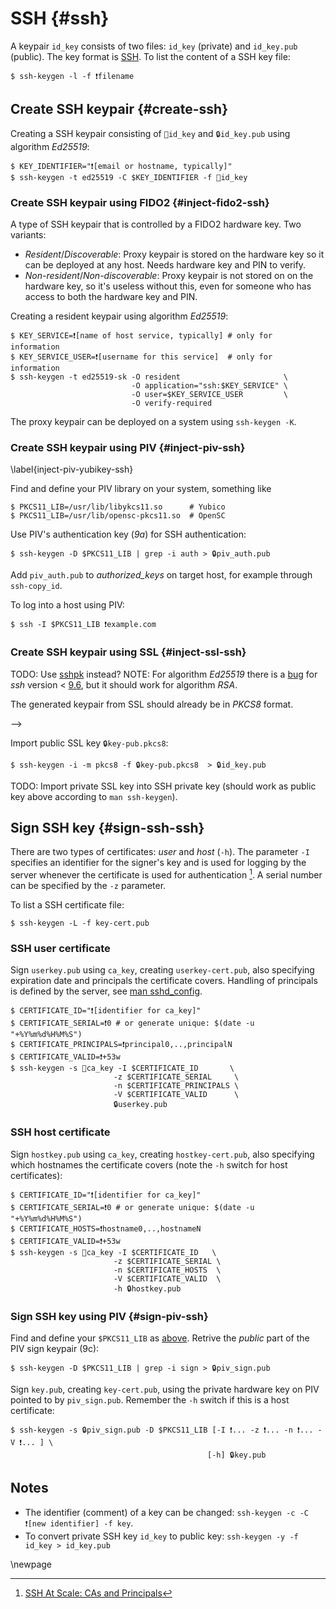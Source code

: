 # SSH {#ssh}

A keypair `id_key` consists of two files: `id_key` (private) and `id_key.pub` (public). The key format is [SSH](https://coolaj86.com/articles/the-openssh-private-key-format/). To list the content of a SSH key file:

~~~colorized-sh
$ ssh-keygen -l -f ❗filename
~~~

## Create SSH keypair {#create-ssh}

Creating a SSH keypair consisting of `🔑id_key` and `🔒id_key.pub` using algorithm _Ed25519_:

~~~colorized-sh
$ KEY_IDENTIFIER="❗[email or hostname, typically]"
$ ssh-keygen -t ed25519 -C $KEY_IDENTIFIER -f 🔐id_key
~~~

### Create SSH keypair using FIDO2 {#inject-fido2-ssh}

A type of SSH keypair that is controlled by a FIDO2 hardware key. Two variants:

  * _Resident_/_Discoverable_: Proxy keypair is stored on the hardware key so it can be deployed at any host. Needs hardware key and PIN to verify.
  * _Non-resident_/_Non-discoverable_: Proxy keypair is not stored on on the hardware key, so it's useless without this, even for someone who has access to both the hardware key and PIN. 

Creating a resident keypair using algorithm _Ed25519_:

~~~colorized-sh
$ KEY_SERVICE=❗[name of host service, typically] # only for information
$ KEY_SERVICE_USER=❗[username for this service]  # only for information
$ ssh-keygen -t ed25519-sk -O resident                       \
                           -O application="ssh:$KEY_SERVICE" \
                           -O user=$KEY_SERVICE_USER         \
                           -O verify-required
~~~

The proxy keypair can be deployed on a system using `ssh-keygen -K`.


### Create SSH keypair using PIV {#inject-piv-ssh}
\label{inject-piv-yubikey-ssh}

Find and define your PIV library on your system, something like

~~~colorized-sh
$ PKCS11_LIB=/usr/lib/libykcs11.so      # Yubico
$ PKCS11_LIB=/usr/lib/opensc-pkcs11.so  # OpenSC
~~~

Use PIV's authentication key (_9a_) for SSH authentication: 

~~~colorized-sh
$ ssh-keygen -D $PKCS11_LIB | grep -i auth > 🔒piv_auth.pub
~~~

Add `piv_auth.pub` to _authorized_keys_ on target host, for example through `ssh-copy_id`.

To log into a host using PIV:

~~~colorized-sh
$ ssh -I $PKCS11_LIB ❗example.com
~~~


### Create SSH keypair using SSL {#inject-ssl-ssh} 

TODO: Use [sshpk](https://security.stackexchange.com/a/267767/303936) instead?
NOTE: For algorithm _Ed25519_ there is a [bug](https://security.stackexchange.com/a/267767/303936) for _ssh_ version < [9.6](https://www.openssh.com/txt/release-9.6), but it should work for algorithm _RSA_.

The generated keypair from SSL should already be in _PKCS8_ format.
<!--Convert SSL keypair to PKCS8 format (should unessessary because PKCS8 should be default output from `openssl genpkey`):-->
<!---->
<!--~~~colorized-sh-->
<!--<!--$ openssl pkcs8 -topk8 -in 🔑key-priv.pem -->-->
<!--$ openssl pkey -in key-priv.pem -out key-priv.pkcs8-->
<!--$ openssl pkey -in 🔑key-priv.pem -pubout -out key-pub.pkcs8 -->
<!--$ openssl pkey -in 🔑key-priv.pem -out key-priv.pkcs8 -->
<!--~~~-->

Import public SSL key `🔒key-pub.pkcs8`:

~~~colorized-sh
$ ssh-keygen -i -m pkcs8 -f 🔒key-pub.pkcs8  > 🔒id_key.pub 
~~~

TODO: Import private SSL key into SSH private key (should work as public key above according to `man ssh-keygen`).


## Sign SSH key {#sign-ssh-ssh}

There are two types of certificates: _user_ and _host_ (`-h`). The parameter `-I` specifies an identifier for the signer's key and is used for logging by the server whenever the certificate is used for authentication [^fnote-dmuth]. A serial number can be specified by the `-z` parameter.

To list a SSH certificate file:

~~~colorized-sh
$ ssh-keygen -L -f key-cert.pub
~~~


### SSH user certificate

Sign `userkey.pub` using `ca_key`, creating `userkey-cert.pub`, also specifying expiration date and principals the certificate covers. Handling of principals is defined by the server, see [man sshd_config](https://man.archlinux.org/man/sshd_config.5#AuthorizedPrincipalsFile).

~~~colorized-sh
$ CERTIFICATE_ID="❗[identifier for ca_key]"
$ CERTIFICATE_SERIAL=❗0 # or generate unique: $(date -u "+%Y%m%d%H%M%S") 
$ CERTIFICATE_PRINCIPALS=❗principal0,..,principalN
$ CERTIFICATE_VALID=❗+53w
$ ssh-keygen -s 🔑ca_key -I $CERTIFICATE_ID       \
                       -z $CERTIFICATE_SERIAL     \
                       -n $CERTIFICATE_PRINCIPALS \
                       -V $CERTIFICATE_VALID      \
                       🔒userkey.pub
~~~


### SSH host certificate

Sign `hostkey.pub` using `ca_key`, creating `hostkey-cert.pub`, also specifying which hostnames the certificate covers (note the `-h` switch for host certificates):

~~~colorized-sh
$ CERTIFICATE_ID="❗[identifier for ca_key]"
$ CERTIFICATE_SERIAL=❗0 # or generate unique: $(date -u "+%Y%m%d%H%M%S")
$ CERTIFICATE_HOSTS=❗hostname0,..,hostnameN
$ CERTIFICATE_VALID=❗+53w
$ ssh-keygen -s 🔑ca_key -I $CERTIFICATE_ID   \
                       -z $CERTIFICATE_SERIAL \
                       -n $CERTIFICATE_HOSTS  \
                       -V $CERTIFICATE_VALID  \
                       -h 🔒hostkey.pub
~~~

### Sign SSH key using PIV {#sign-piv-ssh}

Find and define your `$PKCS11_LIB` as [above](#inject-piv-ssh). Retrive the _public_ part of the PIV sign keypair (9c):

~~~colorized-sh
$ ssh-keygen -D $PKCS11_LIB | grep -i sign > 🔒piv_sign.pub
~~~

Sign `key.pub`, creating `key-cert.pub`, using the private hardware key on PIV pointed to by `piv_sign.pub`. Remember the `-h` switch if this is a host certificate:

~~~colorized-sh
$ ssh-keygen -s 🔒piv_sign.pub -D $PKCS11_LIB [-I ❗... -z ❗... -n ❗... -V ❗... ] \
                                            [-h] 🔒key.pub
~~~


## Notes
* The identifier (comment) of a key can be changed: `ssh-keygen -c -C ❗[new identifier] -f key`.
* To convert private SSH key `id_key` to public key: `ssh-keygen -y -f id_key > id_key.pub`

[^fnote-ssh-fido2]: [Securing SSH with FIDO2](https://developers.yubico.com/SSH/Securing_SSH_with_FIDO2.html)
https://developers.yubico.com/PIV/Guides/Securing_SSH_with_OpenPGP_or_PIV.html
[^fnote-dmuth]: [SSH At Scale: CAs and Principals](https://www.dmuth.org/ssh-at-scale-cas-and-principals/)
[^fnote-ssh-serial]: [Example of generating unique serial numbers](https://security.stackexchange.com/questions/246389/ssh-keygen-how-to-guarantee-the-uniqueness-of-serial-numbers)

\newpage
